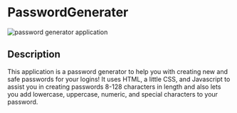 # PasswordGenerater

![password generator application](./passwordapp.PNG)
## Description
This application is a password generator to help you with creating new and safe passwords for your logins!
It uses HTML, a little CSS, and Javascript to assist you in creating passwords 8-128 characters in length and also
lets you add lowercase, uppercase, numeric, and special characters to your password.

